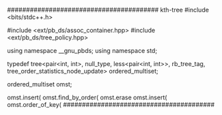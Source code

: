 ######################################## kth-tree
#include <bits/stdc++.h>
 
#include <ext/pb_ds/assoc_container.hpp>
#include <ext/pb_ds/tree_policy.hpp>
 
using namespace __gnu_pbds;
using namespace std;

typedef tree<pair<int, int>, null_type, less<pair<int, int>>, rb_tree_tag, tree_order_statistics_node_update> ordered_multiset;

ordered_multiset omst;

omst.insert(
omst.find_by_order(
omst.erase
omst.insert(
omst.order_of_key(
########################################
